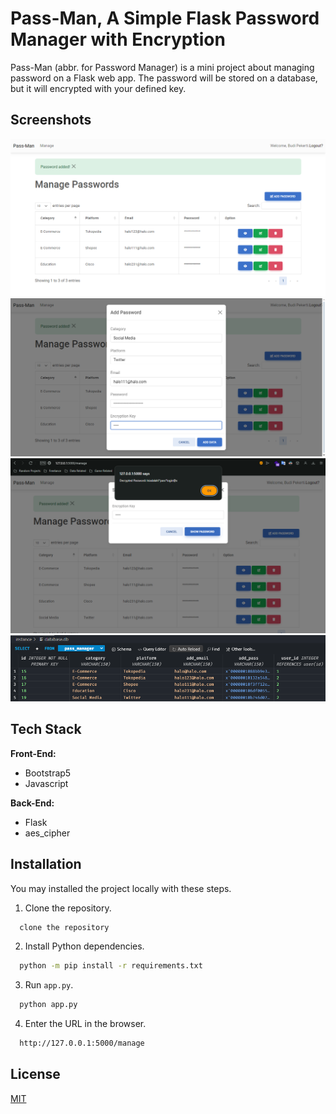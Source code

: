 
# Pass-Man, A Simple Flask Password Manager with Encryption

Pass-Man (abbr. for Password Manager) is a mini project about managing password on a Flask web app. The password will be stored on a database, but it will encrypted with your defined key.


## Screenshots

![Dashboard](/img/dashboard.png)
![Add password to manage](/img/add_password.png)
![Decrypt managed password](/img/decrypt_password.png)
![Sample stored data in the database](/img/sample_db.png)


## Tech Stack

**Front-End:** 
- Bootstrap5
- Javascript

**Back-End:** 
- Flask
- aes_cipher


## Installation

You may installed the project locally with these steps.

1. Clone the repository.
```bash
  clone the repository
```
2. Install Python dependencies.
```bash
  python -m pip install -r requirements.txt
```

3. Run ```app.py```.
```bash
  python app.py
```

4. Enter the URL in the browser.
```bash
  http://127.0.0.1:5000/manage
```
## License

[MIT](/LICENSE)
